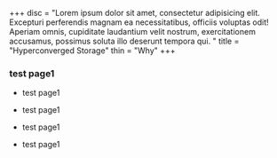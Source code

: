 +++
disc = "Lorem ipsum dolor sit amet, consectetur adipisicing elit. Excepturi perferendis magnam ea necessitatibus, officiis voluptas odit! Aperiam omnis, cupiditate laudantium velit nostrum, exercitationem accusamus, possimus soluta illo deserunt tempora qui. "
title = "Hyperconverged Storage"
thin = "Why"
+++


### test page1

* test page1

* test page1

* test page1

* test page1
